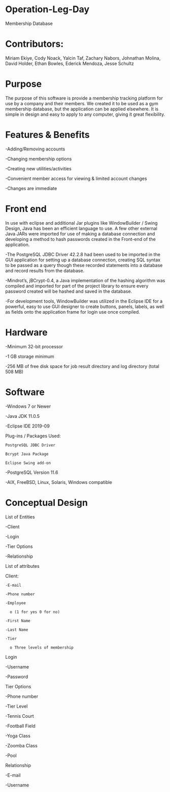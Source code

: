 # Operation-Leg-Day

Membership Database

# Contributors:

Miriam Ekiye, Cody Noack, Yalcin Taf, Zachary Nabors, Johnathan Molina, David Holder, Ethan Bowles, Ederick Mendoza, Jesse Schultz

# Purpose

The purpose of this software is provide a membership tracking platform for use by a company and their members. We created it to be used as a gym membership database, but the application can be applied elsewhere. It is simple in design and easy to apply to any computer, giving it great flexibility.

# Features & Benefits

-Adding/Removing accounts

-Changing membership options

-Creating new utilities/activities

-Convenient member access for viewing & limited account changes

-Changes are immediate

# Front end

In use with eclipse and additional Jar plugins like WindowBuilder /
Swing Design, Java has been an efficient language to use. A few other
external Java JARs were imported for use of making a database
connection and developing a method to hash passwords created in the
Front-end of the application.

-The PostgreSQL JDBC Driver 42.2.8 had been used to be imported in
the GUI application for setting up a database connection, creating
SQL syntax to be passed as a query though these recorded statements
into a database and record results from the database.

-Mindrot’s, jBCrypt-0.4, a Java implementation of the hashing
algorithm was compiled and imported for part of the project library to
ensure every password created will be hashed and saved in the
database.

-For development tools, WindowBuilder was utilized in the Eclipse
IDE for a powerful, easy to use GUI designer to create buttons,
panels, labels, as well as fields onto the application frame for login
use once compiled.

# Hardware

-Minimum 32-bit processor

-1 GB storage minimum

-256 MB of free disk space for job result directory and log directory
(total 508 MB)

# Software

-Windows 7 or Newer

-Java JDK 11.0.5

-Eclipse IDE 2019-09

  Plug-ins / Packages Used: 
  
    PostgreSQL JDBC Driver
    
    Bcrypt Java Package
    
    Eclipse Swing add-on
    

-PostgreSQL Version 11.6

-AIX, FreeBSD, Linux, Solaris, Windows compatible

# Conceptual Design

List of Entities

  -Client
  
  -Login
  
  -Tier Options
  
  -Relationship
  

List of attributes

  Client:
  
    -E-mail
    
    -Phone number
    
    -Employee
    
      o (1 for yes 0 for no)
      
    -First Name
    
    -Last Name
    
    -Tier
    
      o Three levels of membership
      

Login

  -Username
  
  -Password

Tier Options

  -Phone number
  
  -Tier Level
  
  -Tennis Court
  
  -Football Field
  
  -Yoga Class
  
  -Zoomba Class
  
  -Pool

Relationship

  -E-mail
  
  -Username
